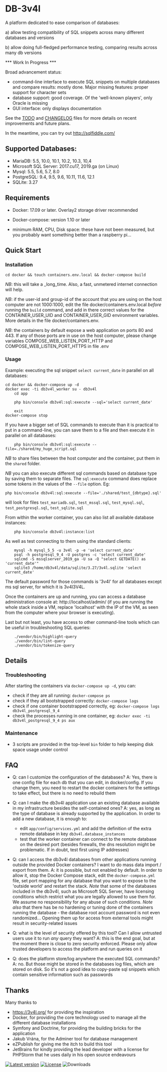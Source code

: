 DB-3v4l
=======

A platform dedicated to ease comparison of databases:

a) allow testing compatibility of SQL snippets across many different databases and versions

b) allow doing full-fledged performance testing, comparing results across many db versions


*** Work In Progress ***

Broad advancement status:
- command-line interface to execute SQL snippets on multiple databases and compare results: mostly done.
  Major missing features: proper support for character sets
- database support: good coverage. Of the 'well-known players', only Oracle is missing
- GUI interface: only displays documentation

See the [TODO](./doc/TODO.md) and [CHANGELOG](./doc/WHATSNEW.md) files for more details on recent improvements and future plans.

In the meantime, you can try out http://sqlfiddle.com/


## Supported Databases:

* MariaDB: 5.5, 10.0, 10.1, 10.2, 10.3, 10,4
* Microsoft SQL Server: 2017.cu17, 2019.ga (on Linux)
* Mysql: 5.5, 5.6, 5.7, 8.0
* PostgreSQL: 9.4, 9.5, 9.6, 10.11, 11.6, 12.1
* SQLite: 3.27


## Requirements

* Docker: 17.09 or later. Overlay2 storage driver recommended

* Docker-compose: version 1.10 or later

* minimum RAM, CPU, Disk space: these have not been measured, but you probably want something better than a raspberry pi...


## Quick Start

### Installation

    cd docker && touch containers.env.local && docker-compose build

*NB*: this will take a _long_time. Also, a fast, unmetered internet connection will help.

*NB*: if the user-id and group-id of the account that you are using on the host computer are not 1000:1000, edit
the file  docker/containers.env.local _before_ running the `build` command, and add in there correct values for
the CONTAINER_USER_UID and CONTAINER_USER_GID environment variables. More details in the file docker/containers.env.

*NB*: the containers by default expose a web application on ports 80 and 443. If any of those ports are in use on
the host computer, please change variables COMPOSE_WEB_LISTEN_PORT_HTTP and COMPOSE_WEB_LISTEN_PORT_HTTPS in file .env

### Usage

Example: executing the sql snippet `select current_date` in parallel on all databases:

    cd docker && docker-compose up -d
    docker exec -ti db3v4l_worker su - db3v4l
        cd app

        php bin/console db3v4l:sql:execute --sql='select current_date'

        exit
    docker-compose stop

If you have a bigger set of SQL commands to execute than it is practical to put in a command-line, you can save them
to a file and then execute it in parallel on all databases:

        php bin/console db3v4l:sql:execute --file=./shared/my_huge_script.sql

*NB* to share files between the host computer and the container, put them in the `shared` folder.

*NB* you can also execute different sql commands based on database type by saving them to separate files. The `sql:execute`
command does replace some tokens in the values of the `--file` option. Eg:

    php bin/console db3v4l:sql:execute --file='./shared/test_{dbtype}.sql'

   will look for files `test_mariadb.sql`, `test_mssql.sql`, `test_mysql.sql`, `test_postgresql.sql`, `test_sqlite.sql`

From within the worker container, you can also list all available database instances:

        php bin/console db3v4l:instance:list

As well as test connecting to them using the standard clients:

        mysql -h mysql_5_5 -u 3v4l -p -e 'select current_date'
        psql -h postgresql_9_4 -U postgres -c 'select current_date'
        sqlcmd -S mssqlserver_2019_ga -U sa -Q "select GETDATE() as 'current_date'"
        sqlite3 /home/db3v4l/data/sqlite/3.27/3v4l.sqlite 'select current_date'

The default password for those commands is '3v4l' for all databases except ms sql server, for which it is 3v4l3V4L.

Once the containers are up and running, you can access a database administration console at: http://localhost/admin/
(if you are running the whole stack inside a VM, replace 'localhost' with the IP of the VM, as seen from the computer where
your browser is executing).

Last but not least, you have access to other command-line tools which can be useful in troubleshooting SQL queries:

        ./vendor/bin/highlight-query
        ./vendor/bin/lint-query
        ./vendor/bin/tokenize-query


## Details

### Troubleshooting

After starting the containers via `docker-compose up -d`, you can:

- check if they are all running: `docker-compose ps`
- check if they all bootstrapped correctly: `docker-compose logs`
- check if one container bootstrapped correctly, eg: `docker-compose logs db3v4l_postgresql_9_4`
- check the processes running in one container, eg: `docker exec -ti db3v4l_postgresql_9_4 ps aux`

### Maintenance

- 3 scripts are provided in the top-level `bin` folder to help keeping disk space usage under control


## FAQ

- Q: can I customize the configuration of the databases? A: Yes, there is one config file for each db that you can edit,
  in docker/config. If you change them, you need to restart the docker containers for the settings to take effect, but
  there is no need to rebuild them

- Q: can I make the db3v4l application use an existing database available in my infrastructure besides the self-contained ones?
  A: yes, as long as the type of database is already supported by the application.
  In order to add a new database, it is enough to:
  - edit `app/config/services.yml` and add the definition of the extra remote database in key `db3v4l.database_instances`
  - test that the worker container can connect to the remote database on the desired port (besides firewalls, the
    dns resolution might be problematic. If in doubt, test first using IP addresses)

- Q: can I access the db3v4l databases from other applications running outside the provided Docker containers? I want
  to do mass data import / export from them.
  A: it is possible, but not enabled by default. In order to allow it, stop the Docker Compose stack, edit the
  `docker-compose.yml` file, set port mapping for any database that you want to expose to the 'outside world' and restart
  the stack.
  *Note* that some of the databases included in the db3v4l, such as Microsoft SQL Server, have licensing conditions
  which restrict what you are legally allowed to use them for. We assume no responsibility for any abuse of such conditions.
  *Note also* that there has be no hardening or tuning done of the containers running the database - the database root
  account password is not even randomized... Opening them up for access from external tools might result in
  security-related issues

- Q: what is the level of security offered by this tool? Can I allow untrusted users use it to run _any_ query they want?
  A: this is the end goal, but at the moment there is close to zero security enforced. Please only allow trusted developers
  to access the platform and run queries on it

- Q: does the platform store/log anywhere the executed SQL commands? A: no. But those might be stored in the databases log
  files, which are stored on disk. So it's not a good idea to copy-paste sql snippets which contain sensitive information
  such as passwords


## Thanks

Many thanks to
- https://3v4l.org/ for providing the inspiration
- Docker, for providing the core technology used to manage all the different database installations
- Symfony and Doctrine, for providing the building bricks for the application
- Jakub Vrána, for the Adminer tool for database management
- eZPublish for giving me the itch to build this tool
- JetBrains for kindly providing the lead developer with a license for PHPStorm that he uses daily in his open source endeavours

[![Latest version](https://img.shields.io/github/tag/gggeek/db-3v4l.svg?style=flat-square)](https://github.com/gggeek/db-3v4l/releases)
[![License](https://img.shields.io/github/license/gggeek/db-3v4l.svg?style=flat-square)](LICENSE)
![Downloads](https://img.shields.io/github/downloads/gggeek/db-3v4l/total.svg?style=flat-square)
